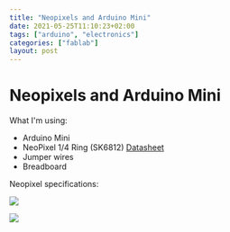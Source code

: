 ```yaml
---
title: "Neopixels and Arduino Mini"
date: 2021-05-25T11:10:23+02:00
tags: ["arduino", "electronics"]
categories: ["fablab"]
layout: post
---
```


# Neopixels and Arduino Mini
What I'm using:
- Arduino Mini
- NeoPixel 1/4 Ring (SK6812) [Datasheet](https://cdn-shop.adafruit.com/product-files/1138/SK6812+LED+datasheet+.pdf)
- Jumper wires
- Breadboard

Neopixel specifications:

![](https://cdn-learn.adafruit.com/assets/assets/000/036/302/large1024/leds_fabprint.png?1476209677)

![](https://cdn-learn.adafruit.com/assets/assets/000/036/301/original/leds_schem.png?1476209664)